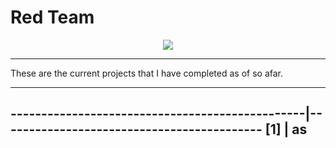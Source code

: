   # Red Team 
<p align="center">
  <img src="https://github.com/user-attachments/assets/62379770-420c-4d20-b5aa-2ebdd3e85c3a"/>
</p>

------------------------------------------------------------
<p align="center">

These are the current projects that I have completed as of so afar.

---------------------------------------------------------------
  
</p>

------------------------------------------------|-------------------------------------------
[1] | as
--------------------------------------------------------------------------------------------
